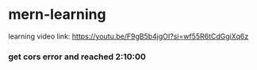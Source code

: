 # mern-learning
learning video link: https://youtu.be/F9gB5b4jgOI?si=wf55R6tCdGgiXq6z

### get cors error and reached 2:10:00

